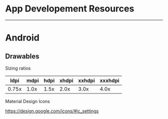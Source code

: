 # App Developement Resources

---

# Android

Drawables
---

Sizing ratios

| ldpi | mdpi | hdpi | xhdpi | xxhdpi | xxxhdpi |
| ---- |------| -----| ----- | ------ | ------- |
| 0.75x| 1.0x | 1.5x | 2.0x  | 3.0x   | 4.0x    |


Material Design Icons

https://design.google.com/icons/#ic_settings
